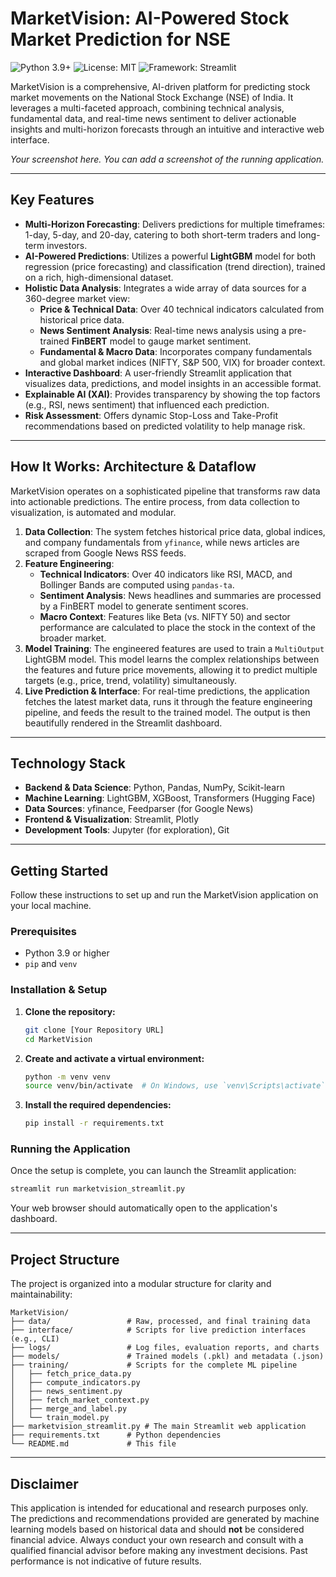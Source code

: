 # MarketVision: AI-Powered Stock Market Prediction for NSE

![Python 3.9+](https://img.shields.io/badge/python-3.9+-blue.svg)
![License: MIT](https://img.shields.io/badge/License-MIT-yellow.svg)
![Framework: Streamlit](https://img.shields.io/badge/Framework-Streamlit-red)

MarketVision is a comprehensive, AI-driven platform for predicting stock market movements on the National Stock Exchange (NSE) of India. It leverages a multi-faceted approach, combining technical analysis, fundamental data, and real-time news sentiment to deliver actionable insights and multi-horizon forecasts through an intuitive and interactive web interface.

*Your screenshot here. You can add a screenshot of the running application.*
<!-- ![MarketVision Dashboard](link_to_your_screenshot.png) -->

---

## Key Features

- **Multi-Horizon Forecasting**: Delivers predictions for multiple timeframes: 1-day, 5-day, and 20-day, catering to both short-term traders and long-term investors.
- **AI-Powered Predictions**: Utilizes a powerful **LightGBM** model for both regression (price forecasting) and classification (trend direction), trained on a rich, high-dimensional dataset.
- **Holistic Data Analysis**: Integrates a wide array of data sources for a 360-degree market view:
  - **Price & Technical Data**: Over 40 technical indicators calculated from historical price data.
  - **News Sentiment Analysis**: Real-time news analysis using a pre-trained **FinBERT** model to gauge market sentiment.
  - **Fundamental & Macro Data**: Incorporates company fundamentals and global market indices (NIFTY, S&P 500, VIX) for broader context.
- **Interactive Dashboard**: A user-friendly Streamlit application that visualizes data, predictions, and model insights in an accessible format.
- **Explainable AI (XAI)**: Provides transparency by showing the top factors (e.g., RSI, news sentiment) that influenced each prediction.
- **Risk Assessment**: Offers dynamic Stop-Loss and Take-Profit recommendations based on predicted volatility to help manage risk.

---

## How It Works: Architecture & Dataflow

MarketVision operates on a sophisticated pipeline that transforms raw data into actionable predictions. The entire process, from data collection to visualization, is automated and modular.

1.  **Data Collection**: The system fetches historical price data, global indices, and company fundamentals from `yfinance`, while news articles are scraped from Google News RSS feeds.
2.  **Feature Engineering**:
    -   **Technical Indicators**: Over 40 indicators like RSI, MACD, and Bollinger Bands are computed using `pandas-ta`.
    -   **Sentiment Analysis**: News headlines and summaries are processed by a FinBERT model to generate sentiment scores.
    -   **Macro Context**: Features like Beta (vs. NIFTY 50) and sector performance are calculated to place the stock in the context of the broader market.
3.  **Model Training**: The engineered features are used to train a `MultiOutput` LightGBM model. This model learns the complex relationships between the features and future price movements, allowing it to predict multiple targets (e.g., price, trend, volatility) simultaneously.
4.  **Live Prediction & Interface**: For real-time predictions, the application fetches the latest market data, runs it through the feature engineering pipeline, and feeds the result to the trained model. The output is then beautifully rendered in the Streamlit dashboard.

---

## Technology Stack

-   **Backend & Data Science**: Python, Pandas, NumPy, Scikit-learn
-   **Machine Learning**: LightGBM, XGBoost, Transformers (Hugging Face)
-   **Data Sources**: yfinance, Feedparser (for Google News)
-   **Frontend & Visualization**: Streamlit, Plotly
-   **Development Tools**: Jupyter (for exploration), Git

---

## Getting Started

Follow these instructions to set up and run the MarketVision application on your local machine.

### Prerequisites

-   Python 3.9 or higher
-   `pip` and `venv`

### Installation & Setup

1.  **Clone the repository:**
    ```bash
    git clone [Your Repository URL]
    cd MarketVision
    ```

2.  **Create and activate a virtual environment:**
    ```bash
    python -m venv venv
    source venv/bin/activate  # On Windows, use `venv\Scripts\activate`
    ```

3.  **Install the required dependencies:**
    ```bash
    pip install -r requirements.txt
    ```

### Running the Application

Once the setup is complete, you can launch the Streamlit application:

```bash
streamlit run marketvision_streamlit.py
```

Your web browser should automatically open to the application's dashboard.

---

## Project Structure

The project is organized into a modular structure for clarity and maintainability:

```
MarketVision/
├── data/                 # Raw, processed, and final training data
├── interface/            # Scripts for live prediction interfaces (e.g., CLI)
├── logs/                 # Log files, evaluation reports, and charts
├── models/               # Trained models (.pkl) and metadata (.json)
├── training/             # Scripts for the complete ML pipeline
│   ├── fetch_price_data.py
│   ├── compute_indicators.py
│   ├── news_sentiment.py
│   ├── fetch_market_context.py
│   ├── merge_and_label.py
│   └── train_model.py
├── marketvision_streamlit.py # The main Streamlit web application
├── requirements.txt      # Python dependencies
└── README.md             # This file
```

---

## Disclaimer

This application is intended for educational and research purposes only. The predictions and recommendations provided are generated by machine learning models based on historical data and should **not** be considered financial advice. Always conduct your own research and consult with a qualified financial advisor before making any investment decisions. Past performance is not indicative of future results.
